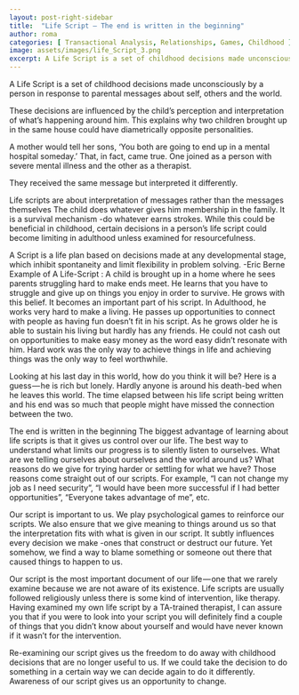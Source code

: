 ```yaml
---
layout: post-right-sidebar
title:  "Life Script — The end is written in the beginning"
author: roma
categories: [ Transactional Analysis, Relationships, Games, Childhood ]
image: assets/images/life_Script_3.png
excerpt: A Life Script is a set of childhood decisions made unconsciously by a person in response to parental messages about self, others
---
```


A Life Script is a set of childhood decisions made unconsciously by a person in response to parental messages about self, others and the world.

These decisions are influenced by the child’s perception and interpretation of what’s happening around him. This explains why two children brought up in the same house could have diametrically opposite personalities.

A mother would tell her sons, ‘You both are going to end up in a mental hospital someday.’ That, in fact, came true. One joined as a person with severe mental illness and the other as a therapist.

They received the same message but interpreted it differently.

Life scripts are about interpretation of messages rather than the messages themselves
The child does whatever gives him membership in the family. It is a survival mechanism -do whatever earns strokes. While this could be beneficial in childhood, certain decisions in a person’s life script could become limiting in adulthood unless examined for resourcefulness.

A Script is a life plan based on decisions made at any developmental stage, which inhibit spontaneity and limit flexibility in problem solving.
-Eric Berne
Example of A Life-Script :
A child is brought up in a home where he sees parents struggling hard to make ends meet. He learns that you have to struggle and give up on things you enjoy in order to survive. He grows with this belief. It becomes an important part of his script. In Adulthood, he works very hard to make a living. He passes up opportunities to connect with people as having fun doesn’t fit in his script. As he grows older he is able to sustain his living but hardly has any friends. He could not cash out on opportunities to make easy money as the word easy didn’t resonate with him. Hard work was the only way to achieve things in life and achieving things was the only way to feel worthwhile.

Looking at his last day in this world, how do you think it will be? Here is a guess — he is rich but lonely. Hardly anyone is around his death-bed when he leaves this world. The time elapsed between his life script being written and his end was so much that people might have missed the connection between the two.

The end is written in the beginning
The biggest advantage of learning about life scripts is that it gives us control over our life. The best way to understand what limits our progress is to silently listen to ourselves. What are we telling ourselves about ourselves and the world around us? What reasons do we give for trying harder or settling for what we have? Those reasons come straight out of our scripts. For example, “I can not change my job as I need security”, “I would have been more successful if I had better opportunities”, “Everyone takes advantage of me”, etc.

Our script is important to us. We play psychological games to reinforce our scripts. We also ensure that we give meaning to things around us so that the interpretation fits with what is given in our script. It subtly influences every decision we make -ones that construct or destruct our future. Yet somehow, we find a way to blame something or someone out there that caused things to happen to us.

Our script is the most important document of our life — one that we rarely examine because we are not aware of its existence.
Life scripts are usually followed religiously unless there is some kind of intervention, like therapy. Having examined my own life script by a TA-trained therapist, I can assure you that if you were to look into your script you will definitely find a couple of things that you didn’t know about yourself and would have never known if it wasn’t for the intervention.

Re-examining our script gives us the freedom to do away with childhood decisions that are no longer useful to us. If we could take the decision to do something in a certain way we can decide again to do it differently. Awareness of our script gives us an opportunity to change.

